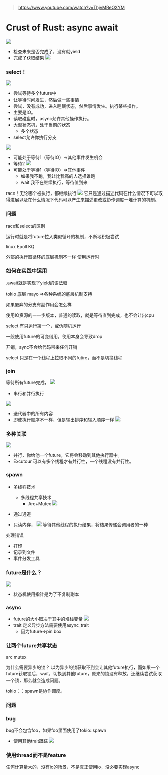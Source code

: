 >https://www.youtube.com/watch?v=ThjvMReOXYM
# Crust of Rust: async await

![](Pasted%20image%2020250603120856.png)
- 检查未来是否完成了，没有就yield
- 完成了获取结果
![](Pasted%20image%2020250603124302.png)

### select！
![](Pasted%20image%2020250603125304.png)
- 尝试等待多个future中
- 让等待时间发生，然后做一些事情
- 尝试，没有成功，进入睡眠状态，然后事情发生。执行某些操作。
- 主要是IO。
- 读取磁盘时，async允许其他操作执行。
- 大型状态机，处于当前的状态
	- 多个状态
- select允许你执行分支

![](Pasted%20image%2020250603125748.png)
- 可能处于等待1（等待IO）=>其他事件发生机会
- 等待2
![](Pasted%20image%2020250603130125.png)
- 可能处于等待1（等待IO）=>其他事件
	- 如果我不跑，我让比我高的人选择谁跑
	- wait 我不在继续执行，等待值到来


race！无论哪个被执行，都继续执行
![](Pasted%20image%2020250603130514.png)
它只是通过描述代码在什么情况下可以取得进展以及在什么情况下代码可以产生来描述更改或协作调度一堆计算的机制。

### 问题
race和select的区别

运行时就是将future拉入类似循环的机制，不断地积极尝试

linux Epoll
KQ

外部的执行器循环的底层机制不一样
使用运行时

### 如何在实践中运用
.await就是实现了yield的语法糖

tokio 底层 mayo =>各种系统的底层机制支持

如果废弃的分支有副作用会怎么样

使用IO资源的一一步版本，普通的读取，就是等待直到完成，也不会让出cpu

select 有只运行第一个，或伪随机运行

一般使用future的可变借用，使用本身会导致drop


开销，aync不会给代码带来任何开销

select 只是在一个线程上拉取不同的futire，而不是切换线程

### join

等待所有future完成，
![](Pasted%20image%2020250603140424.png)
 - 串行和并行执行

![](Pasted%20image%2020250603142632.png)
- 迭代器中的所有内容
- 即使执行顺序不一样，但是输出排序和输入顺序一样
![](Pasted%20image%2020250603142855.png)
### 多种关联
![](Pasted%20image%2020250603145317.png)
- 并行，你给他一个future，它将会移动到其他执行器中。
- Excutour 可以有多个线程才有并行性，一个线程没有并行性。
### spawn
- 多线程技术
	- 多线程共享技术
		- Arc+Mutex
![](Pasted%20image%2020250603145841.png)

- 通过通道
- 只读内存，
![](Pasted%20image%2020250603145945.png)
等待其他线程的执行结果，将结果传递会调用者的一种

处理错误
- 打印
- 记录到文件
- 事件分发工具
### future是什么？
  ![](Pasted%20image%2020250603152143.png)

- 状态机使用指针是为了不复制副本
### async
- future的大小取决于其中的堆栈变量
![](Pasted%20image%2020250603154028.png)
- trait 定义异步方法需要使用async_trait
	- 因为future=>pin box
### 让两个future共享状态
arc mutex

为什么需要异步的锁？
以为异步的锁获取不到会让其他future执行，而如果一个future获取锁后，wait，切换到其他future，原来的锁没有释放，还继续尝试获取一个锁，那么就会造成问题。

tokio：：spawn是协作调度。


### 问题

### bug
bug不会包含foo，如果foo里面使用了tokio::spawn
- 使用其他trait跟踪
![](Pasted%20image%2020250603161031.png)

### 使用thread而不是feature
任何计算量大的，没有io的场景，不是真正使用io，没必要实现async
